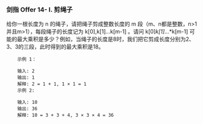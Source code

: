 ### 剑指 Offer 14- I. 剪绳子


给你一根长度为 n 的绳子，请把绳子剪成整数长度的 m 段（m、n都是整数，n>1并且m>1），每段绳子的长度记为 k[0],k[1]...k[m-1] 。请问 k[0]*k[1]*...*k[m-1] 可能的最大乘积是多少？例如，当绳子的长度是8时，我们把它剪成长度分别为2、3、3的三段，此时得到的最大乘积是18。

```
    示例 1：
    
    输入: 2
    输出: 1
    解释: 2 = 1 + 1, 1 × 1 = 1
    示例 2:
    
    输入: 10
    输出: 36
    解释: 10 = 3 + 3 + 4, 3 × 3 × 4 = 36

```